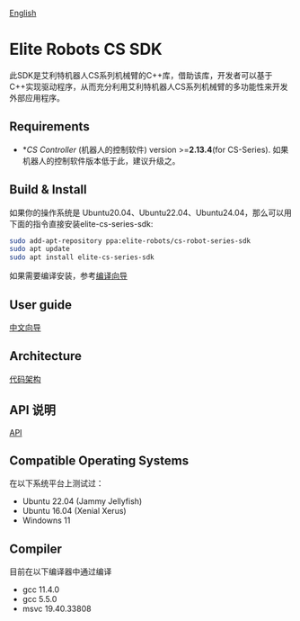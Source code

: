 [English](./README.md)
# Elite Robots CS SDK

此SDK是艾利特机器人CS系列机械臂的C++库，借助该库，开发者可以基于C++实现驱动程序，从而充分利用艾利特机器人CS系列机械臂的多功能性来开发外部应用程序。


## Requirements
 * **CS Controller* (机器人的控制软件) version >=**2.13.4**(for CS-Series). 如果机器人的控制软件版本低于此，建议升级之。  

## Build & Install
如果你的操作系统是 Ubuntu20.04、Ubuntu22.04、Ubuntu24.04，那么可以用下面的指令直接安装elite-cs-series-sdk:
```bash
sudo add-apt-repository ppa:elite-robots/cs-robot-series-sdk
sudo apt update
sudo apt install elite-cs-series-sdk
```

如果需要编译安装，参考[编译向导](./doc/BuildGuide/BuildGuide.cn.md)

## User guide
[中文向导](./doc/UserGuide/cn/UserGuide.cn.md)  

## Architecture
[代码架构](./doc/Architecture/Arch.cn.md)

## API 说明
[API](./doc/API/cn/API.cn.md)

## Compatible Operating Systems
在以下系统平台上测试过：

 * Ubuntu 22.04 (Jammy Jellyfish)
 * Ubuntu 16.04 (Xenial Xerus)
 * Windowns 11

## Compiler
目前在以下编译器中通过编译

 * gcc 11.4.0
 * gcc 5.5.0
 * msvc 19.40.33808
